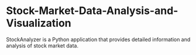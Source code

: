 # Stock-Market-Data-Analysis-and-Visualization
StockAnalyzer is a Python application that provides detailed information and analysis of stock market data.
